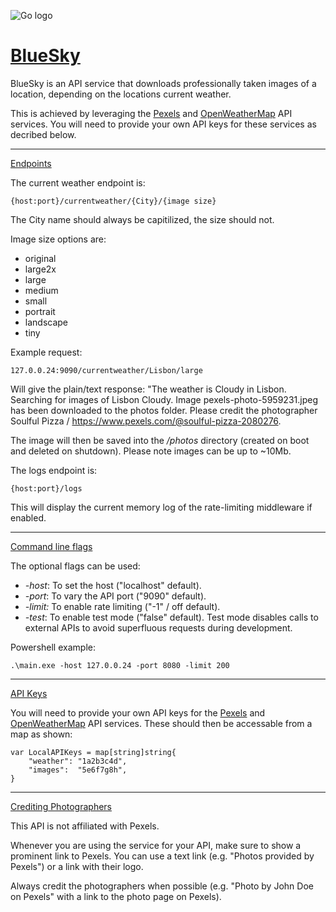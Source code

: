 ﻿﻿![Go logo](https://golang.org/lib/godoc/images/go-logo-blue.svg)

# <u>BlueSky</u>

BlueSky is an API service that downloads professionally taken images of a location, depending on the locations current weather.

This is achieved by leveraging the [Pexels](https://www.pexels.com/) and [OpenWeatherMap](https://openweathermap.org/) API services. You will need to provide your own API keys for these services as decribed below.
___

<u>Endpoints</u>

The current weather endpoint is: 
```
{host:port}/currentweather/{City}/{image size}
```
The City name should always be capitilized, the size should not.

Image size options are:
* original  
* large2x
* large
* medium
* small
* portrait
* landscape
* tiny

Example request:
```
127.0.0.24:9090/currentweather/Lisbon/large
```

Will give the plain/text response: "The weather is Cloudy in Lisbon. Searching for images of Lisbon Cloudy.
Image pexels-photo-5959231.jpeg has been downloaded to the photos folder.
Please credit the photographer Soulful Pizza / https://www.pexels.com/@soulful-pizza-2080276.

The image will then be saved into the */photos* directory (created on boot and deleted on shutdown).
Please note images can be up to ~10Mb.

The logs endpoint is:
```
{host:port}/logs 
```
This will display the current memory log of the rate-limiting middleware if enabled.
___

<u>Command line flags</u>

The optional flags can be used:
* *-host*: To set the host ("localhost" default). 
* *-port*: To vary the API port ("9090" default).
* *-limit:* To enable rate limiting ("-1" / off default).
* *-test*: To enable test mode ("false" default).
     Test mode disables calls to external APIs to avoid superfluous requests during development.

Powershell example:
```
.\main.exe -host 127.0.0.24 -port 8080 -limit 200
```
___

<u>API Keys</u>

You will need to provide your own API keys for the [Pexels](https://www.pexels.com/) and [OpenWeatherMap](https://openweathermap.org/) API services. These should then be accessable from a map as shown:
```
var LocalAPIKeys = map[string]string{
	"weather": "1a2b3c4d",
	"images":  "5e6f7g8h",
}
```
___

<u>Crediting Photographers</u>

This API is not affiliated with Pexels.

 Whenever you are using the service for your API, make sure to show a prominent link to Pexels. You can use a text link (e.g. "Photos provided by Pexels") or a link with their logo.

Always credit the photographers when possible (e.g. "Photo by John Doe on Pexels" with a link to the photo page on Pexels). 